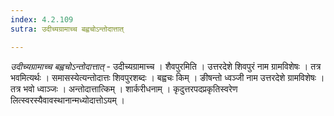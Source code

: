 ```yaml
---
index: 4.2.109
sutra: उदीच्यग्रामाच्च बह्वचोऽन्तोदात्तात्

---
```

_उदीच्यग्रामाच्च बह्वचोऽन्तोदात्तात्_ - उदीच्यग्रामाच्च । शैवपुरमिति । उत्तरदेशे शिवपुरं नाम ग्रामविशेषः । तत्र भवमित्यर्थः । समासस्येत्यन्तोदात्तः शिवपुरशब्दः । बह्वचः किम् । ङीषन्तो ध्वञ्जी नाम उत्तरदेशे ग्रामविशेषः । तत्र भवो ध्वाञ्जः । अन्तोदात्तात्किम्  । शार्करीधनाम् । कृदुत्तरपदप्रकृतिस्वरेण लित्स्वरस्यैवावस्थानान्मध्योदात्तोऽयम् ।